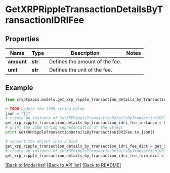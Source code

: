 # GetXRPRippleTransactionDetailsByTransactionIDRIFee


## Properties
Name | Type | Description | Notes
------------ | ------------- | ------------- | -------------
**amount** | **str** | Defines the amount of the fee. | 
**unit** | **str** | Defines the unit of the fee. | 

## Example

```python
from cryptoapis.models.get_xrp_ripple_transaction_details_by_transaction_idri_fee import GetXRPRippleTransactionDetailsByTransactionIDRIFee

# TODO update the JSON string below
json = "{}"
# create an instance of GetXRPRippleTransactionDetailsByTransactionIDRIFee from a JSON string
get_xrp_ripple_transaction_details_by_transaction_idri_fee_instance = GetXRPRippleTransactionDetailsByTransactionIDRIFee.from_json(json)
# print the JSON string representation of the object
print GetXRPRippleTransactionDetailsByTransactionIDRIFee.to_json()

# convert the object into a dict
get_xrp_ripple_transaction_details_by_transaction_idri_fee_dict = get_xrp_ripple_transaction_details_by_transaction_idri_fee_instance.to_dict()
# create an instance of GetXRPRippleTransactionDetailsByTransactionIDRIFee from a dict
get_xrp_ripple_transaction_details_by_transaction_idri_fee_form_dict = get_xrp_ripple_transaction_details_by_transaction_idri_fee.from_dict(get_xrp_ripple_transaction_details_by_transaction_idri_fee_dict)
```
[[Back to Model list]](../README.md#documentation-for-models) [[Back to API list]](../README.md#documentation-for-api-endpoints) [[Back to README]](../README.md)


